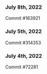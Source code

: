 ### July 8th, 2022

Commit #163921

### July 5th, 2022

Commit #314353


### July 4th, 2022

Commit #72281
